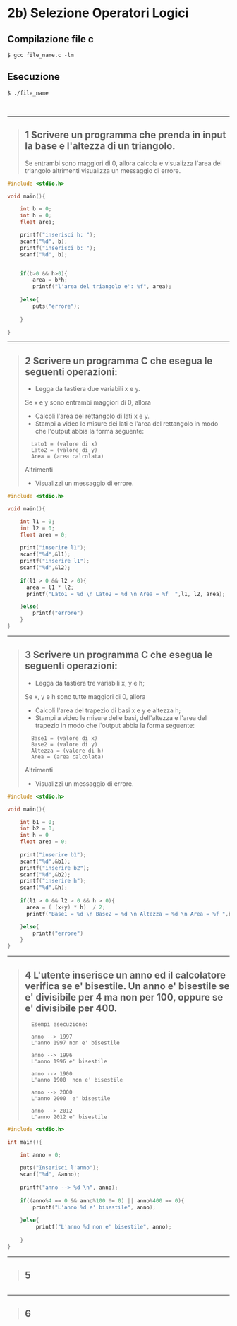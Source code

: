 # 2b) Selezione Operatori Logici #


## Compilazione file c
```
$ gcc file_name.c -lm
```
## Esecuzione
```
$ ./file_name
```

<br/>
<hr/>

> ## 1  Scrivere un programma che prenda in input la base e l'altezza di un triangolo. 
>	Se entrambi sono maggiori di 0, allora calcola e visualizza l'area del triangolo altrimenti visualizza un messaggio di errore.
```c
#include <stdio.h>

void main(){

	int b = 0;
	int h = 0;
	float area;

	printf("inserisci h: ");
	scanf("%d", b);
	printf("inserisci b: ");
	scanf("%d", b);


	if(b>0 && h>0){
		area = b*h;
		printf("l'area del triangolo e': %f", area);
		
	}else{
		puts("errore");
		
	}

}
```

<hr/>

> ## 2  Scrivere un programma C che esegua le seguenti operazioni:
> - Legga da tastiera due variabili x e y.
>		
> Se x e y sono entrambi maggiori di 0, allora
> - Calcoli l'area del rettangolo di lati x e y.
> - Stampi a video le misure dei lati e l'area del rettangolo in modo che l'output abbia la forma seguente:
>```
>	Lato1 = (valore di x)
>	Lato2 = (valore di y)
>	Area = (area calcolata)
>```
> Altrimenti
> - Visualizzi un messaggio di errore. 
>

```c
#include <stdio.h>

void main(){

	int l1 = 0;
	int l2 = 0;
    float area = 0;
	
	print("inserire l1");
	scanf("%d",&l1);
	printf("inserire l1");
	scanf("%d",&l2);
	
	if(l1 > 0 && l2 > 0){
	  area = l1 * l2;
	  printf("Lato1 = %d \n Lato2 = %d \n Area = %f  ",l1, l2, area);

	}else{
		printf("errore")
	}
}
```

<hr/>

> ## 3 Scrivere un programma C che esegua le seguenti operazioni:
> - Legga da tastiera tre variabili x, y e h;
>		
> Se x, y e h sono tutte maggiori di 0, allora
> - Calcoli l'area del trapezio di basi x e y e altezza h;
> - Stampi a video le misure delle basi, dell'altezza e l'area del trapezio in modo che l'output abbia la forma seguente:
>```
>	Base1 = (valore di x)
>	Base2 = (valore di y)
>	Altezza = (valore di h)
>   Area = (area calcolata)
>```
> Altrimenti
> - Visualizzi un messaggio di errore. 
>


```c
#include <stdio.h>

void main(){

	int b1 = 0;
	int b2 = 0;
	int h = 0
    float area = 0;
	
	print("inserire b1");
	scanf("%d",&b1);
	printf("inserire b2");
	scanf("%d",&b2);
	printf("inserire h");
	scanf("%d",&h);
	
	if(l1 > 0 && l2 > 0 && h > 0){
	  area = ( (x+y) * h)  / 2;
	  printf("Base1 = %d \n Base2 = %d \n Altezza = %d \n Area = %f ",b1, b2, h, area);

	}else{
		printf("errore")
	}
}
```

<hr/>

> ## 4  L'utente inserisce un anno ed il calcolatore verifica se e' bisestile. Un anno e' bisestile se e' divisibile per 4 ma non per 100, oppure se e' divisibile per 400.
>```
>	Esempi esecuzione:
>
>	anno --> 1997
>	L'anno 1997 non e' bisestile
>
>	anno --> 1996
>	L'anno 1996 e' bisestile
>
>	anno --> 1900
>	L'anno 1900  non e' bisestile
>
>	anno --> 2000
>	L'anno 2000  e' bisestile
>
>	anno --> 2012
>	L'anno 2012 e' bisestile
>``` 

```c
#include <stdio.h>

int main(){

    int anno = 0;
	
    puts("Inserisci l'anno");
    scanf("%d", &anno);
    
	printf("anno --> %d \n", anno);
	
    if((anno%4 == 0 && anno%100 != 0) || anno%400 == 0){
        printf("L'anno %d e' bisestile", anno);
		
    }else{
         printf("L'anno %d non e' bisestile", anno);
		 
	}
}
```

<hr/>

> ## 5 
> 
```c
```

<hr/>

> ## 6 
> 
```c
```

